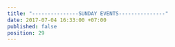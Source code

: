 ```yaml
---
title: "---------------SUNDAY EVENTS---------------"
date: 2017-07-04 16:33:00 +07:00
published: false
position: 29
---
```


